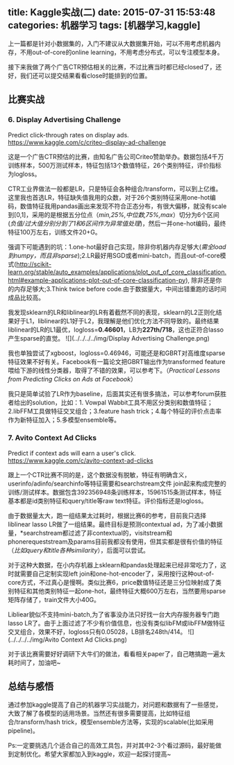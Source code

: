 title: Kaggle实战(二)
date: 2015-07-31 15:53:48
categories: 机器学习
tags: [机器学习,kaggle]
---

上一篇都是针对小数据集的，入门不建议从大数据集开始，可以不用考虑机器内存，不用out-of-core的online learning，不用考虑分布式，可以专注模型本身。

接下来我做了两个广告CTR预估相关的比赛，不过比赛当时都已经closed了，还好，我们还可以提交结果看看close时能排到的位置。

## 比赛实战

### 6.	Display Advertising Challenge
Predict click-through rates on display ads. https://www.kaggle.com/c/criteo-display-ad-challenge

这是一个广告CTR预估的比赛，由知名广告公司Criteo赞助举办。数据包括4千万训练样本，500万测试样本，特征包括13个数值特征，26个类别特征，评价指标为logloss。

CTR工业界做法一般都是LR，只是特征会各种组合/transform，可以到上亿维。这里我也首选LR，特征缺失值我用的众数，对于26个类别特征采用one-hot编码，数值特征我用pandas画出来发现不符合正态分布，有很大偏移，就没有scale到[0,1]，采用的是根据五分位点（*min,25%,中位数,75%,max*）切分为6个区间(*负值/过大值分别分到了1和6区间作为异常值处理*)，然后一并one-hot编码，最终特征100万左右，训练文件20+G。

强调下可能遇到的坑：1.one-hot最好自己实现，除非你机器内存足够大(*需全load到numpy，而且非sparse*);2.LR最好用SGD或者mini-batch，而且out-of-core模式(http://scikit-learn.org/stable/auto_examples/applications/plot_out_of_core_classification.html#example-applications-plot-out-of-core-classification-py), 除非还是你的内存足够大;3.Think twice before code.由于数据量大，中间出错重跑的话时间成品比较高。

我发现sklearn的LR和liblinear的LR有着截然不同的表现，sklearn的L2正则化结果好于L1，liblinear的L1好于L2，我理解是他们优化方法不同导致的。最终结果liblinear的LR的L1最优，logloss=**0.46601**，LB为**227th/718**，这也正符合lasso产生sparse的直觉。
![](../../../../img/Display Advertising Challenge.png) 
 
我也单独尝试了xgboost，logloss=0.46946，可能还是和GBRT对高维度sparse特征效果不好有关。Facebook有一篇论文把GBRT输出作为transformed feature喂给下游的线性分类器，取得了不错的效果，可以参考下。（*Practical Lessons from Predicting Clicks on Ads at Facebook*）

我只是简单试验了LR作为baseline，后面其实还有很多搞法，可以参考forum获胜者给出的solution，比如：1. Vowpal Wabbit工具不用区分类别和数值特征；2.libFFM工具做特征交叉组合；3.feature hash trick；4.每个特征的评价点击率作为新特征加入；5.多模型ensemble等。

### 7.	Avito Context Ad Clicks
Predict if context ads will earn a user's click. https://www.kaggle.com/c/avito-context-ad-clicks

跟上一个CTR比赛不同的是，这个数据没有脱敏，特征有明确含义，userinfo/adinfo/searchinfo等特征需要和searchstream文件 join起来构成完整的训练/测试样本。数据包含392356948条训练样本，15961515条测试样本，特征基本都是id类别特征和query/title等raw text特征。评价指标还是logloss。

由于数据量太大，跑一组结果太过耗时，根据比赛6的参考，目前我只选择liblinear lasso LR做了一组结果。最终目标是预测contextual ad，为了减小数据量，\*searchstream都过滤了非contextual的，visitstream和phonerequeststream及params目前我都没有使用，但其实都是很有价值的特征（*比如query和title各种similarity*），后面可以尝试。

对于这种大数据，在小内存机器上sklearn和pandas处理起来已经非常吃力了，这时就需要自己定制实现left join和one-hot-encoder了，采用按行这种out-of-core方式，不过真心是慢啊。类似比赛6，price数值特征还是三分位映射成了类别特征和其他类别特征一起one-hot，最终特征大概600万左右，当然要用sparse矩阵存储了，train文件大小40G。

Libliear貌似不支持mini-batch,为了省事没办法只好找一台大内存服务器专门跑lasso LR了。由于上面过滤了不少有价值信息，也没有类似libFM或libFFM做特征交叉组合，效果不好，logloss只有0.05028，LB排名248th/414。
![](../../../../img/Avito Context Ad Clicks.png)
 
对于该比赛需要好好调研下大牛们的做法，看看相关paper了，自己瞎搞跑一遍太耗时间了，加油吧~


## 总结与感悟

通过参加kaggle提高了自己的机器学习实战能力，对问题和数据有了一些感觉，大致了解了各模型的适用场景。当然还有很多需要提高，比如特征组合/transform/hash trick，模型ensemble方法等，实现的scalable(比如采用pipeline)。

Ps:一定要挑选几个适合自己的高效工具包，并对其中2-3个看过源码，最好能做到定制优化。希望大家都加入到kaggle，欢迎一起探讨提高~
